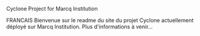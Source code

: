 Cyclone Project for Marcq Institution

FRANCAIS
Bienvenue sur le readme du site du projet Cyclone actuellement déployé sur Marcq Institution.
Plus d'informations à venir...